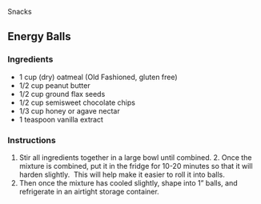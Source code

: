 Snacks

## Energy Balls

### Ingredients

- 1 cup (dry) oatmeal (Old Fashioned, gluten free)
- 1/2 cup peanut butter
- 1/2 cup ground flax seeds
- 1/2 cup semisweet chocolate chips
- 1/3 cup honey or agave nectar
- 1 teaspoon vanilla extract

### Instructions

1. Stir all ingredients together in a large bowl until combined. 
2. Once the mixture is combined, put it in the fridge for 10-20 minutes so that it will harden slightly.  This will help make it easier to roll it into balls.
3. Then once the mixture has cooled slightly, shape into 1” balls, and refrigerate in an airtight storage container.  
